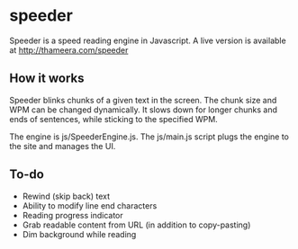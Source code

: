 # speeder

Speeder is a speed reading engine in Javascript. 
A live version is available at http://thameera.com/speeder

## How it works

Speeder blinks chunks of a given text in the screen. The chunk size and WPM can be changed dynamically. It slows down for longer chunks and ends of sentences, while sticking to the specified WPM.

The engine is js/SpeederEngine.js. The js/main.js script plugs the engine to the site and manages the UI.

## To-do

 * Rewind (skip back) text
 * Ability to modify line end characters
 * Reading progress indicator
 * Grab readable content from URL (in addition to copy-pasting)
 * Dim background while reading

